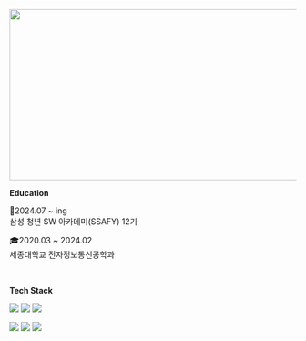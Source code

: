

<a href="https://www.solve-nyang.com"><img src="https://api.solve-nyang.com/compose/ebeleey" width="600" height="300"/></a>



**Education**

💙2024.07 ~ ing<br>
삼성 청년 SW 아카데미(SSAFY) 12기

🎓2020.03 ~ 2024.02<br>
세종대학교 전자정보통신공학과

<br>

**Tech Stack**

<img src="https://img.shields.io/badge/Typescript-3178C6?style=flat-square&logo=typescript&logoColor=ffffff"/>  <img src="https://img.shields.io/badge/JavaScript-F7DF1E?style=flat-square&logo=javascript&logoColor=000000"/> <img src="https://img.shields.io/badge/Python-3776AB?style=flat-square&logo=python&logoColor=FFD43B"/> 

<img src="https://img.shields.io/badge/React-61DAFB?style=flat-square&logo=react&logoColor=ffffff"/> <img src="https://img.shields.io/badge/Vue.js-41B883?style=flat-square&logo=vue.js&logoColor=35495E"/> <img src="https://img.shields.io/badge/Django-092E20?style=flat-square&logo=django&logoColor=ffffff"/> 






